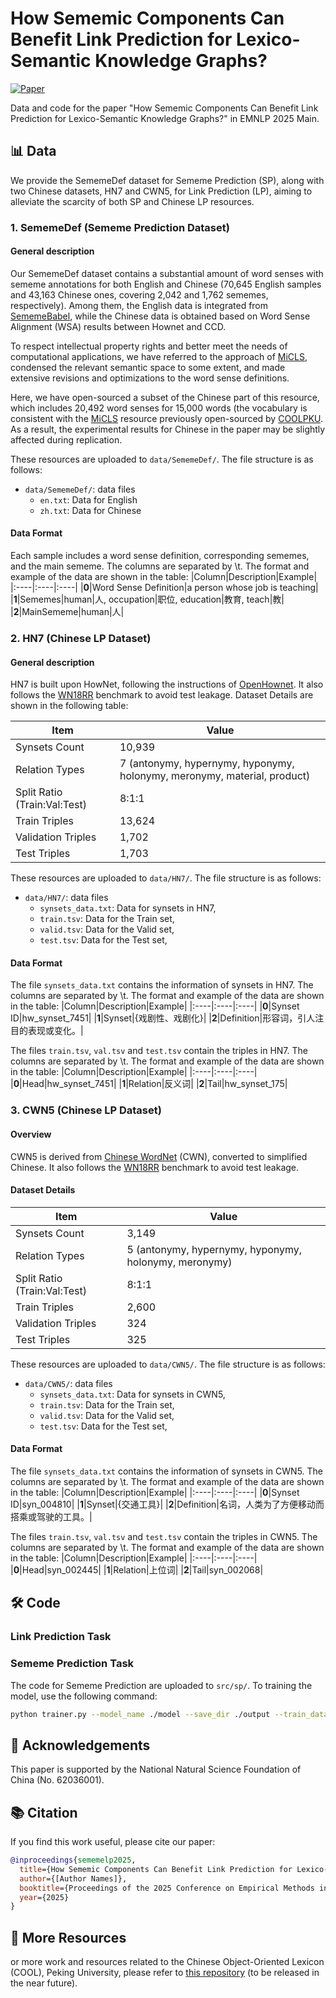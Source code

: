 # How Sememic Components Can Benefit Link Prediction for Lexico-Semantic Knowledge Graphs?
[![Paper](https://img.shields.io/badge/Paper-EMNLP%202025-blue)](https://arxiv.org/abs/XXX)

Data and code for the paper "How Sememic Components Can Benefit Link Prediction for Lexico-Semantic Knowledge Graphs?" in EMNLP 2025 Main.

## 📊 Data
We provide the SememeDef dataset for Sememe Prediction (SP), along with two Chinese datasets, HN7 and CWN5, for Link Prediction (LP), aiming to alleviate the scarcity of both SP and Chinese LP resources.

### 1. SememeDef (Sememe Prediction Dataset)
#### General description
Our SememeDef dataset contains a substantial amount of word senses with sememe annotations for both English and Chinese (70,645 English samples and 43,163 Chinese ones, covering 2,042 and 1,762 sememes, respectively). Among them, the English data is integrated from [SememeBabel](https://github.com/thunlp/MSGI), while the Chinese data is obtained based on Word Sense Alignment (WSA) results between Hownet and CCD.

To respect intellectual property rights and better meet the needs of computational applications, we have referred to the approach of [MiCLS](https://github.com/COOLPKU/MorBERT), condensed the relevant semantic space to some extent, and made extensive revisions and optimizations to the word sense definitions.

Here, we have open-sourced a subset of the Chinese part of this resource, which includes 20,492 word senses for 15,000 words (the vocabulary is consistent with the [MiCLS](https://github.com/COOLPKU/MorBERT) resource previously open-sourced by [COOLPKU](https://github.com/COOLPKU/COOL). As a result, the experimental results for Chinese in the paper may be slightly affected during replication.

These resources are uploaded to `data/SememeDef/`. The file structure is as follows:
- `data/SememeDef/`: data files
  - `en.txt`: Data for English
  - `zh.txt`: Data for Chinese

#### Data Format
Each sample includes a word sense definition, corresponding sememes, and the main sememe. The columns are separated by \\t. The format and example of the data are shown in the table:
|Column|Description|Example|
|:----|:----|:----|
|**0**|Word Sense Definition|a person whose job is teaching|
|**1**|Sememes|human\|人, occupation\|职位, education\|教育, teach\|教|
|**2**|MainSememe|human\|人|

### 2. HN7 (Chinese LP Dataset)
#### General description
HN7 is built upon HowNet, following the instructions of [OpenHownet](https://github.com/thunlp/SCPapers/blob/master/resources/2003_%E7%9F%A5%E7%BD%91.pdf). It also follows the [WN18RR](https://ojs.aaai.org/index.php/AAAI/article/view/11573) benchmark to avoid test leakage. Dataset Details are shown in the following table:

| Item                | Value                  |
|---------------------|------------------------|
| Synsets Count       | 10,939                 |
| Relation Types      | 7 (antonymy, hypernymy, hyponymy, holonymy, meronymy, material, product) |
| Split Ratio (Train:Val:Test) | 8:1:1 |
| Train Triples       | 13,624                 |
| Validation Triples  | 1,702                  |
| Test Triples        | 1,703                  |

These resources are uploaded to `data/HN7/`. The file structure is as follows:
- `data/HN7/`: data files
  - `synsets_data.txt`: Data for synsets in HN7, 
  - `train.tsv`: Data for the Train set,
  - `valid.tsv`: Data for the Valid set,
  - `test.tsv`: Data for the Test set,

#### Data Format
The file `synsets_data.txt` contains the information of synsets in HN7. The columns are separated by \\t. The format and example of the data are shown in the table:
|Column|Description|Example|
|:----|:----|:----|
|**0**|Synset ID|hw\_synset\_7451|
|**1**|Synset|\{戏剧性、戏剧化\}|
|**2**|Definition|形容词，引人注目的表现或变化。|

The files `train.tsv`, `val.tsv` and `test.tsv` contain the triples in HN7. The columns are separated by \\t. The format and example of the data are shown in the table:
|Column|Description|Example|
|:----|:----|:----|
|**0**|Head|hw\_synset\_7451|
|**1**|Relation|反义词|
|**2**|Tail|hw\_synset\_175|


### 3. CWN5 (Chinese LP Dataset)
#### Overview
CWN5 is derived from [Chinese WordNet](https://lopentu.github.io/CwnWeb/#:~:text=%E4%B8%AD%E6%96%87%E8%A9%9E%E5%BD%99%E7%B6%B2%E8%B7%AF%EF%BC%88Chinese%20Wordnet%EF%BC%8CCWN%EF%BC%89%EF%BC%8C%E6%98%AF%E4%B8%80%E9%A0%85%E8%A9%A6%E5%9C%96%E8%A7%A3%E6%B1%BA%E8%A9%9E%E7%BE%A9%EF%BC%88sense%EF%BC%89%E4%BB%A5%E5%8F%8A%E8%A9%9E%E5%BD%99%E8%AA%9E%E6%84%8F%E9%97%9C%E4%BF%82%EF%BC%88lexical,semantic%20relations%EF%BC%89%E7%9A%84%E8%AA%9E%E8%A8%80%E7%9F%A5%E8%AD%98%E8%B3%87%E6%BA%90%E3%80%82%20%E4%B8%AD%E6%96%87%E8%A9%9E%E7%B6%B2%E7%9A%84%E6%A0%B8%E5%BF%83%E5%85%83%E7%B4%A0%E6%98%AF%E4%B8%AD%E6%96%87%E8%A9%9E%E5%BD%99%E7%9A%84%E5%90%8C%E7%BE%A9%E8%A9%9E%E9%9B%86%EF%BC%88synsets%EF%BC%89%E4%BB%A5%E5%8F%8A%E9%80%A3%E7%B9%AB%E5%90%84%E8%A9%9E%E9%9B%86%E7%9A%84%E8%AA%9E%E6%84%8F%E9%97%9C%E4%BF%82%EF%BC%9B%E9%80%8F%E9%81%8E%E8%AA%9E%E6%84%8F%E9%97%9C%E4%BF%82%EF%BC%8C%E5%B0%87%E5%90%84%E5%80%8B%E5%90%8C%E7%BE%A9%E8%A9%9E%E9%9B%86%E9%80%A3%E6%8E%A5%E8%B5%B7%E4%BE%86%EF%BC%8C%E5%BD%A2%E6%88%90%E8%AA%9E%E6%84%8F%E7%B6%B2%E7%B5%A1%E3%80%82) (CWN), converted to simplified Chinese. It also follows the [WN18RR](https://ojs.aaai.org/index.php/AAAI/article/view/11573) benchmark to avoid test leakage.

#### Dataset Details
| Item                | Value                  |
|---------------------|------------------------|
| Synsets Count       | 3,149                  |
| Relation Types      | 5 (antonymy, hypernymy, hyponymy, holonymy, meronymy) |
| Split Ratio (Train:Val:Test) | 8:1:1 |
| Train Triples       | 2,600                  |
| Validation Triples  | 324                    |
| Test Triples        | 325                    |

These resources are uploaded to `data/CWN5/`. The file structure is as follows:
- `data/CWN5/`: data files
  - `synsets_data.txt`: Data for synsets in CWN5, 
  - `train.tsv`: Data for the Train set,
  - `valid.tsv`: Data for the Valid set,
  - `test.tsv`: Data for the Test set,

#### Data Format
The file `synsets_data.txt` contains the information of synsets in CWN5. The columns are separated by \\t. The format and example of the data are shown in the table:
|Column|Description|Example|
|:----|:----|:----|
|**0**|Synset ID|syn\_004810|
|**1**|Synset|\{交通工具\}|
|**2**|Definition|名词，人类为了方便移动而搭乘或驾驶的工具。|


The files `train.tsv`, `val.tsv` and `test.tsv` contain the triples in CWN5. The columns are separated by \\t. The format and example of the data are shown in the table:
|Column|Description|Example|
|:----|:----|:----|
|**0**|Head|syn\_002445|
|**1**|Relation|上位词|
|**2**|Tail|syn\_002068|

## 🛠️ Code
### Link Prediction Task

### Sememe Prediction Task
The code for Sememe Prediction are uploaded to `src/sp/`. To training the model, use the following command:
```bash
python trainer.py --model_name ./model --save_dir ./output --train_data_dir --device cuda:0
```

## 🤝 Acknowledgements
This paper is supported by the National Natural Science Foundation of China (No. 62036001).


## 📚 Citation
If you find this work useful, please cite our paper:
```bibtex
@inproceedings{sememelp2025,
  title={How Sememic Components Can Benefit Link Prediction for Lexico-Semantic Knowledge Graphs?},
  author={[Author Names]},
  booktitle={Proceedings of the 2025 Conference on Empirical Methods in Natural Language Processing (EMNLP)},
  year={2025}
}
```

## 📄 More Resources
or more work and resources related to the Chinese Object-Oriented Lexicon (COOL), Peking University, please refer to [this repository](https://github.com/COOLPKU) (to be released in the near future).

